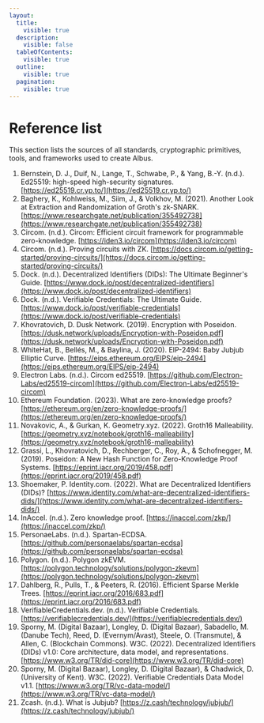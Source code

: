 ```yaml
---
layout:
  title:
    visible: true
  description:
    visible: false
  tableOfContents:
    visible: true
  outline:
    visible: true
  pagination:
    visible: true
---
```


# Reference list

This section lists the sources of all standards, cryptographic primitives, tools, and frameworks used to create Albus.

1. Bernstein, D. J., Duif, N., Lange, T., Schwabe, P., & Yang, B.-Y. (n.d.). Ed25519: high-speed high-security signatures. [https://ed25519.cr.yp.to/](https://ed25519.cr.yp.to/)
2. Baghery, K., Kohlweiss, M., Siim, J., & Volkhov, M. (2021). Another Look at Extraction and Randomization of Groth's zk-SNARK. [https://www.researchgate.net/publication/355492738](https://www.researchgate.net/publication/355492738)
3. Circom. (n.d.). Circom: Efficient circuit framework for programmable zero-knowledge. [https://iden3.io/circom](https://iden3.io/circom)
4. Circom. (n.d.). Proving circuits with ZK. [https://docs.circom.io/getting-started/proving-circuits/](https://docs.circom.io/getting-started/proving-circuits/)
5. Dock. (n.d.). Decentralized Identifiers (DIDs): The Ultimate Beginner's Guide. [https://www.dock.io/post/decentralized-identifiers](https://www.dock.io/post/decentralized-identifiers)
6. Dock. (n.d.). Verifiable Credentials: The Ultimate Guide. [https://www.dock.io/post/verifiable-credentials](https://www.dock.io/post/verifiable-credentials)
7. Khovratovich, D. Dusk Network. (2019). Encryption with Poseidon. [https://dusk.network/uploads/Encryption-with-Poseidon.pdf](https://dusk.network/uploads/Encryption-with-Poseidon.pdf)
8. WhiteHat, B., Bellés, M., & Baylina, J. (2020). EIP-2494: Baby Jubjub Elliptic Curve. [https://eips.ethereum.org/EIPS/eip-2494](https://eips.ethereum.org/EIPS/eip-2494)
9. Electron Labs. (n.d.). Circom ed25519. [https://github.com/Electron-Labs/ed25519-circom](https://github.com/Electron-Labs/ed25519-circom)
10. Ethereum Foundation. (2023). What are zero-knowledge proofs? [https://ethereum.org/en/zero-knowledge-proofs/](https://ethereum.org/en/zero-knowledge-proofs/)
11. Novakovic, A., & Gurkan, K. Geometry.xyz. (2022). Groth16 Malleability. [https://geometry.xyz/notebook/groth16-malleability](https://geometry.xyz/notebook/groth16-malleability)
12. Grassi, L., Khovratovich, D., Rechberger, C., Roy, A., & Schofnegger, M. (2019). Poseidon: A New Hash Function for Zero-Knowledge Proof Systems. [https://eprint.iacr.org/2019/458.pdf](https://eprint.iacr.org/2019/458.pdf)
13. Shoemaker, P. Identity.com. (2022). What are Decentralized Identifiers (DIDs)? [https://www.identity.com/what-are-decentralized-identifiers-dids/](https://www.identity.com/what-are-decentralized-identifiers-dids/)
14. InAccel. (n.d.). Zero knowledge proof. [https://inaccel.com/zkp/](https://inaccel.com/zkp/)
15. PersonaeLabs. (n.d.). Spartan-ECDSA. [https://github.com/personaelabs/spartan-ecdsa](https://github.com/personaelabs/spartan-ecdsa)
16. Polygon. (n.d.). Polygon zkEVM. [https://polygon.technology/solutions/polygon-zkevm](https://polygon.technology/solutions/polygon-zkevm)
17. Dahlberg, R., Pulls, T., & Peeters, R. (2016). Efficient Sparse Merkle Trees. [https://eprint.iacr.org/2016/683.pdf](https://eprint.iacr.org/2016/683.pdf)
18. VerifiableCredentials.dev. (n.d.). Verifiable Credentials. [https://verifiablecredentials.dev/](https://verifiablecredentials.dev/)
19. Sporny, M. (Digital Bazaar), Longley, D. (Digital Bazaar), Sabadello, M. (Danube Tech), Reed, D. (Evernym/Avast), Steele, O. (Transmute), & Allen, C. (Blockchain Commons). W3C. (2022). Decentralized Identifiers (DIDs) v1.0: Core architecture, data model, and representations. [https://www.w3.org/TR/did-core](https://www.w3.org/TR/did-core)
20. Sporny, M. (Digital Bazaar), Longley, D. (Digital Bazaar), & Chadwick, D. (University of Kent). W3C. (2022). Verifiable Credentials Data Model v1.1. [https://www.w3.org/TR/vc-data-model/](https://www.w3.org/TR/vc-data-model/)
21. Zcash. (n.d.). What is Jubjub? [https://z.cash/technology/jubjub/](https://z.cash/technology/jubjub/)
